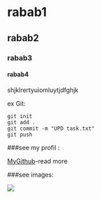 # rabab1
## rabab2
### rabab3
#### rabab4


shjklrertyuiomluytjdfghjk


ex Git:

```
git init
git add .
git commit -m "UPD task.txt"
git push
```

###see my profil :

[MyGithub](https://github.com/RababAntari/project-one/new/master?filename=README.md)-read more


###see images:
<div>
  <img src="![loo](https://github.com/user-attachments/assets/85199fb5-ae1e-4bea-a15b-ef64063c9341)">
</div>
